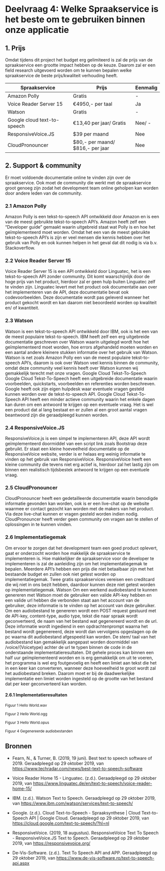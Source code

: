 # Deelvraag 4: Welke Spraakservice is het beste om te gebruiken binnen onze applicatie 

## 1. Prijs
Omdat tijdens dit project het budget erg gelimiteerd is zal de prijs van de spraakservice een grootte impact hebben op de keuze. Daarom zal er een field research uitgevoerd worden om te kunnen bepalen welke spraakservice de beste prijs/kwaliteit verhouding heeft.

| Spraakservice               | Prijs                            | Eenmalig |
| --------------------------- | -------------------------------- | -------- |
| Amazon Polly                | Gratis                           | -        |
| Voice Reader Server 15      | €4950,- per taal                 | Ja       |
| Watson                      | Gratis                           | -        |
| Google cloud text-to-speech |	€13,40 per jaar/ Gratis	         | Nee/ -   |
| ResponsiveVoice.JS          | $39 per maand	                   | Nee      |
| CloudPronouncer             | $80,- per maand/ $816,- per jaar | Nee      |


## 2. Support & community
Er moet voldoende documentatie online te vinden zijn over de spraakservice. Ook moet de community die werkt met de spraakservice groot genoeg zijn zodat het development team online geholpen kan worden door andere leden van de community.

### 2.1 Amazon Polly
Amazon Polly is een tekst-to-speech API ontwikkeld door Amazon en is een van de meest gebruikte tekst-to-speech API’s. Amazon heeft zelf een “Developer guide” gemaakt waarin uitgebreid staat wat Polly is en hoe het geïmplementeerd moet worden.
Omdat het een van de meest gebruikte tekst-to-speech API’s is zijn er veel mensen die kennis hebben over het gebruik van Polly en ook kunnen helpen in het geval dat dit nodig is via b.v. Stackoverflow.

### 2.2 Voice Reader Server 15
Voice Reader Server 15 is een API ontwikkeld door Linguatec, het is een tekst-to-speech API zonder community. Dit komt waarschijnlijk door de hoge prijs van het product, hierdoor zal er geen hulp buiten Linguatec zelf te vinden zijn. Linguatec levert met het product ook documentatie aan over het implementeren van de API, deze documentatie bevat ook codevoorbeelden. Deze documentatie wordt pas geleverd wanneer het product gekocht wordt en kan daarom niet beoordeeld worden op kwaliteit en/ of kwantiteit. 

### 2.3 Watson
Watson is een tekst-to-speech API ontwikkeld door IBM, ook is het een van de meest populaire tekst-to-speech. IBM heeft zelf een erg uitgebreide documentatie geschreven over Watson waarin uitgelegd wordt hoe het geïmplementeerd moet worden, hoe errors afgehandeld moeten worden en een aantal andere kleinere stukken informatie over het gebruik van Watson.
Watson is net zoals Amazon Polly een van de meest populaire tekst-to-speech API’s, daarom is ook over Watson veel kennis binnen de community, omdat deze community veel kennis heeft over Watson kunnen wij gemakkelijk terecht met onze vragen.
Google Cloud Tekst-To-Speech 
Google Cloud Tekst-To-Speech heeft een uitgebreide documentatie waarin voorbeelden, quickstarts, voorbeelden en referenties worden beschreven. Google heeft ook zijn eigen hulpdesk waar eventuele vragen gesteld kunnen worden over de tekst-to-speech API.
Google Cloud Tekst-To-Speech API heeft een minder actieve community waarin het enkele dagen kan duren om een antwoord te krijgen op een eventuele vraag. Het is wel een product dat al lang bestaat en er zullen al een groot aantal vragen beantwoord zijn die geraadpleegd kunnen worden.

### 2.4 ResponsiveVoice.JS 	
ResponsiveVoice.js is een simpel te implementeren API, deze API wordt geïmplementeerd doormiddel van een script link zoals Bootstrap deze gebruikt. Er staat een kleine hoeveelheid documentatie op de ResponsiveVoice website, verder is er helaas erg weinig informatie te vinden op het gebruik van ResponsiveVoice. 
ResponsiveVoice heeft een kleine community die tevens niet erg actief is, hierdoor zal het lastig zijn om binnen een realistisch tijdsbestek antwoord te krijgen op een eventuele vraag.

### 2.5 CloudPronouncer
CloudPronouncer heeft een gedetailleerde documentatie waarin benodigde informatie gevonden kan worden, ook is er een live-chat op de website waarmee er contact gezocht kan worden met de makers van het product. Via deze live-chat kunnen er vragen gesteld worden indien nodig. 
CloudPronouncer heeft verder geen community om vragen aan te stellen of oplossingen in te kunnen vinden.

### 2.6 Implementatiegemak
Om ervoor te zorgen dat het development team een goed product oplevert, gaat er onderzocht worden hoe makkelijk de spraakservice te implementeren is. Hoe makkelijker de spraakservice voor de developer te implementeren is zal de aanleiding zijn om het implementatiegemak te bepalen.
Meerdere API’s hebben een prijs die niet betaalbaar zijn met het bestaande budget en zullen ook niet getest worden op implementatiegemak. Twee gratis spraakservices vereisen een creditcard die wij niet in ons bezit hebben, daardoor kunnen deze niet getest worden op implementatiegemak.
Watson
Om een werkend audiobestand te kunnen genereren met Watson moet de gebruiker een valide API-key hebben en een valide url hebben die verbonden staat aan het account van de gebruiker, deze informatie is te vinden op het account van deze gebruiker. Om een audiobestand te genereren wordt een POST request gestuurd met de API-key, content-type, audio type, tekst die naar spraak wordt geconverteerd, de naam van het bestand wat gegenereerd wordt en de url. Deze informatie wordt ingediend in een opdrachtenprompt waarna het bestand wordt gegenereerd, deze wordt dan vervolgens opgeslagen op de pc waarna dit audiobestand afgespeeld kan worden. De stem/ taal van het audiobestand kan gemakkelijk aangepast worden doormiddel van /voice/{Voicetype} achter de url te typen binnen de code in de onderstaande implementatieresultaten. Dit gehele proces kan binnen een half uur geïmplementeerd worden en is erg gemakkelijk om uit te voeren, het programma is wel erg foutgevoelig en heeft een limiet aan tekst die het in een keer kan converteren, wanneer deze hoeveelheid te groot wordt zal het audiobestand breken. Daarom moet er bij de daadwerkelijke implementatie een limiet worden ingesteld op de grootte van het bestand dat per keer geconverteerd kan worden. 


#### 2.6.1 Implementatieresultaten 
 
<sub> Figuur 1  Hello World.wav </sub>
 
<sub> Figuur 2 Hello World.ogg </sub>
 
<sub> Figuur 3 Hello World.opus </sub>

<sub> Figuur 4 Gegenereerde audiobestanden </sub>







## Bronnen
* Fearn, N., & Turner, B. (2019, 19 juni). Best text to speech software of 2019. Geraadpleegd op 29 oktober 2019, van https://www.techradar.com/news/best-text-to-speech-software

* Voice Reader Home 15 - Linguatec. (z.d.). Geraadpleegd op 29 oktober 2019, van https://www.linguatec.de/en/text-to-speech/voice-reader-home-15/

* IBM. (z.d.). Watson Text to Speech. Geraadpleegd op 29 oktober 2019, van https://www.ibm.com/watson/services/text-to-speech/

* Google. (z.d.). Cloud Text-to-Speech - Spraaksynthese | Cloud Text-to-Speech API | Google Cloud. Geraadpleegd op 29 oktober 2019, van https://cloud.google.com/text-to-speech/?hl=nl

* ResponsiveVoice. (2019, 18 augustus). ResponsiveVoice Text To Speech - ResponsiveVoice.JS Text to Speech. Geraadpleegd op 29 oktober 2019, van https://responsivevoice.org/

* De-Vis-Software. (z.d.). Text To Speech API and APP. Geraadpleegd op 29 oktober 2019, van https://www.de-vis-software.ro/text-to-speech-api.aspx





